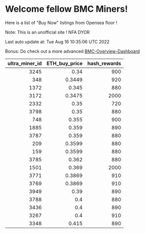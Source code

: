 # Welcome fellow BMC Miners!
Here is a list of "Buy Now" listings from Opensea floor !

Note: This is an unofficial site ! NFA DYOR

Last auto update at: Tue Aug 16 10:35:06 UTC 2022

Bonus: Do check out a more advanced [BMC-Overview-Dashboard](https://dune.com/defifunk/BMC-Overview-Dashboard)


|   ultra_miner_id |   ETH_buy_price |   hash_rewards |
|-----------------:|----------------:|---------------:|
|             3245 |          0.34   |            900 |
|              348 |          0.3449 |            920 |
|             1372 |          0.345  |            880 |
|             3172 |          0.3475 |           2000 |
|             2332 |          0.35   |            720 |
|             3798 |          0.35   |            880 |
|              748 |          0.355  |            900 |
|             1885 |          0.359  |            890 |
|             3787 |          0.359  |            880 |
|              209 |          0.3599 |            880 |
|              159 |          0.3599 |            880 |
|             3785 |          0.362  |            880 |
|             1501 |          0.369  |           2000 |
|             3771 |          0.3869 |            910 |
|             3769 |          0.3869 |            910 |
|             3949 |          0.39   |            890 |
|             3788 |          0.4    |            880 |
|             3436 |          0.4    |            890 |
|             3267 |          0.4    |            910 |
|             3348 |          0.415  |            890 |
